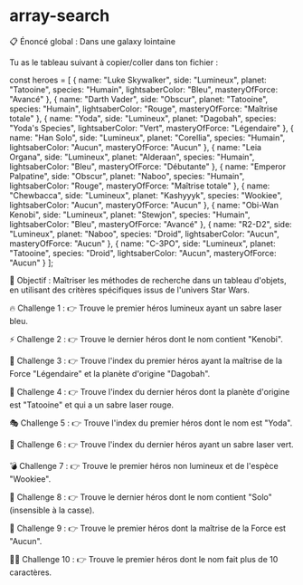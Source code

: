 # array-search

📋 Énoncé global : Dans une galaxy lointaine

Tu as le tableau suivant à copier/coller dans ton fichier :

const heroes = [
{ name: "Luke Skywalker", side: "Lumineux", planet: "Tatooine", species: "Humain", lightsaberColor: "Bleu", masteryOfForce: "Avancé" },
{ name: "Darth Vader", side: "Obscur", planet: "Tatooine", species: "Humain", lightsaberColor: "Rouge", masteryOfForce: "Maîtrise totale" },
{ name: "Yoda", side: "Lumineux", planet: "Dagobah", species: "Yoda's Species", lightsaberColor: "Vert", masteryOfForce: "Légendaire" },
{ name: "Han Solo", side: "Lumineux", planet: "Corellia", species: "Humain", lightsaberColor: "Aucun", masteryOfForce: "Aucun" },
{ name: "Leia Organa", side: "Lumineux", planet: "Alderaan", species: "Humain", lightsaberColor: "Bleu", masteryOfForce: "Débutante" },
{ name: "Emperor Palpatine", side: "Obscur", planet: "Naboo", species: "Humain", lightsaberColor: "Rouge", masteryOfForce: "Maîtrise totale" },
{ name: "Chewbacca", side: "Lumineux", planet: "Kashyyyk", species: "Wookiee", lightsaberColor: "Aucun", masteryOfForce: "Aucun" },
{ name: "Obi-Wan Kenobi", side: "Lumineux", planet: "Stewjon", species: "Humain", lightsaberColor: "Bleu", masteryOfForce: "Avancé" },
{ name: "R2-D2", side: "Lumineux", planet: "Naboo", species: "Droid", lightsaberColor: "Aucun", masteryOfForce: "Aucun" },
{ name: "C-3PO", side: "Lumineux", planet: "Tatooine", species: "Droid", lightsaberColor: "Aucun", masteryOfForce: "Aucun" }
];

🧠 Objectif : Maîtriser les méthodes de recherche dans un tableau d'objets, en utilisant des critères spécifiques issus de l'univers Star Wars.

🔥 Challenge 1 :
👉 Trouve le premier héros lumineux ayant un sabre laser bleu.

⚡ Challenge 2 :
👉 Trouve le dernier héros dont le nom contient "Kenobi".

🧬 Challenge 3 :
👉 Trouve l'index du premier héros ayant la maîtrise de la Force "Légendaire" et la planète d'origine "Dagobah".

🥊 Challenge 4 :
👉 Trouve l'index du dernier héros dont la planète d'origine est "Tatooine" et qui a un sabre laser rouge.

🎭 Challenge 5 :
👉 Trouve l'index du premier héros dont le nom est "Yoda".

🌌 Challenge 6 :
👉 Trouve l'index du dernier héros ayant un sabre laser vert.

💣 Challenge 7 :
👉 Trouve le premier héros non lumineux et de l'espèce "Wookiee".

🧠 Challenge 8 :
👉 Trouve le dernier héros dont le nom contient "Solo" (insensible à la casse).

🧪 Challenge 9 :
👉 Trouve le premier héros dont la maîtrise de la Force est "Aucun".

🧞‍♂️ Challenge 10 :
👉 Trouve le premier héros dont le nom fait plus de 10 caractères.
